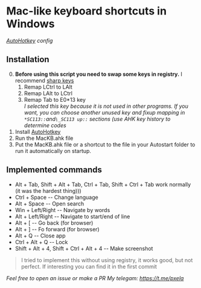 # Mac-like keyboard shortcuts in Windows

_[AutoHotkey](https://www.autohotkey.com/) config_

## Installation

0. **Before using this script you need to swap some keys in registry.** I recommend [sharp keys](https://github.com/randyrants/sharpkeys)
   1. Remap LCtrl to LAlt
   2. Remap LAlt to LCtrl
   3. Remap Tab to E0*13 key
      <br><i>I selected this key because it is not used in other programs. If you want, you can choose another unused key and fixup mapping in `*SC113::`and`\_SC113 up::` sections (use AHK key history to determine codes</i>
1. Install [AutoHotkey](https://www.autohotkey.com/)
2. Run the MacKB.ahk file
3. Put the MacKB.ahk file or a shortcut to the file in your Autostart folder to run it automatically on startup.

## Implemented commands

- Alt + Tab, Shift + Alt + Tab, Ctrl + Tab, Shift + Ctrl + Tab work normally (it was the hardest thing)))
- Ctrl + Space -- Change language
- Alt + Space -- Open search
- Win + Left/Right -- Navigate by words
- Alt + Left/Right -- Navigate to start/end of line
- Alt + [ -- Go back (for browser)
- Alt + ] -- Fo forward (for browser)
- Alt + Q -- Close app
- Ctrl + Alt + Q -- Lock
- Shift + Alt + 4, Shift + Ctrl + Alt + 4 -- Make screenshot

> I tried to implement this without using registry, it works good, but not perfect. If interesting you can find it in the first commit

_Feel free to open an issue or make a PR_
_My telegam: https://t.me/pxela_

